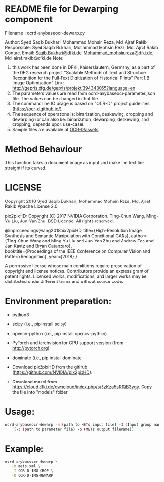 # README file for Dewarping component

Filename : ocrd-anybaseocr-dewarp.py

Author: Syed Saqib Bukhari, Mohammad Mohsin Reza, Md. Ajraf Rakib
Responsible: Syed Saqib Bukhari, Mohammad Mohsin Reza, Md. Ajraf Rakib
Contact Email: Saqib.Bukhari@dfki.de, Mohammad_mohsin.reza@dfki.de, Md_ajraf.rakib@dfki.de
Note: 
1. this work has been done in DFKI, Kaiserslautern, Germany, as a part of the DFG research project "Scalable Methods of Text and Structure Recognition for the Full-Text Digitization of Historical Prints" Part 1.B: Image Optimization"
Link: http://gepris.dfg.de/gepris/projekt/394343055?language=en
2. The parameters values are read from ocrd-anybaseocr-parameter.json file. The values can be changed in that file.
3. The command line IO usage is based on "OCR-D" project guidelines (https://ocr-d.github.io/). 
4. The sequence of operations is: binarization, deskewing, cropping and dewarping (or can also be: binarization, dewarping, deskewing, and cropping; depends upon use-case).
5. Sample files are available at [OCR-D/assets](https://github.com/OCR-D/ocrd-assets/tree/master/data/dfki-testdata)

# Method Behaviour
This function takes a document image as input and make the text line straight if its curved.

# LICENSE
Copyright 2018 Syed Saqib Bukhari, Mohammad Mohsin Reza, Md. Ajraf Rakib
Apache License 2.0

pix2pixHD: Copyright (C) 2017 NVIDIA Corporation. Ting-Chun Wang, Ming-Yu Liu, Jun-Yan Zhu. 
BSD License. All rights reserved. 

@inproceedings{wang2018pix2pixHD,
  title={High-Resolution Image Synthesis and Semantic Manipulation with Conditional GANs},
  author={Ting-Chun Wang and Ming-Yu Liu and Jun-Yan Zhu and Andrew Tao and Jan Kautz and Bryan Catanzaro},  
  booktitle={Proceedings of the IEEE Conference on Computer Vision and Pattern Recognition},
  year={2018}
}

A permissive license whose main conditions require preservation of copyright and license notices. Contributors provide an express grant of patent rights. Licensed works, modifications, and larger works may be distributed under different terms and without source code.

# Environment preparation:
- python3
- scipy (i.e., pip install scipy)
- opencv-python (i.e., pip install opencv-python)
- PyTorch and torchvision for GPU support version (from http://pytorch.org)
- dominate (i.e., pip install dominate)

- Download pix2pixHD from the gitHub (https://github.com/NVIDIA/pix2pixHD).
- Download model from https://cloud.dfki.de/owncloud/index.php/s/3zKza5sRfQB3ygy. Copy the file into "models" folder


# Usage:
```sh
ocrd-anybaseocr-dewarp -m (path to METs input file) -I (Input group name) -O (Output group name)
	[-p (path to parameter file) -o (METs output filename)]
```

# Example: 
```sh
ocrd-anybaseocr-dewarp \
   -m mets.xml \
   -I OCR-D-IMG-CROP \
   -O OCR-D-IMG-DEWARP
```